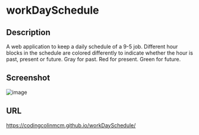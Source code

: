 # workDaySchedule

## Description

A web application to keep a daily schedule of a 9-5 job. Different hour blocks in the schedule are colored differently to indicate whether the hour is past, present or future. Gray for past. Red for present. Green for future. 

## Screenshot

![image](https://user-images.githubusercontent.com/112663656/196570974-6fdeec76-e8cb-4378-aade-6fcffc19a4f9.png)


## URL

https://codingcolinmcm.github.io/workDaySchedule/
